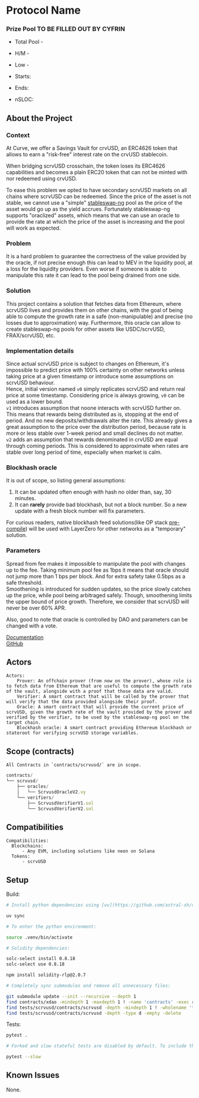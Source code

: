 # Protocol Name 

### Prize Pool TO BE FILLED OUT BY CYFRIN

- Total Pool - 
- H/M -  
- Low - 

- Starts: 
- Ends: 

- nSLOC: 

[//]: # (contest-details-open)

## About the Project

### Context
At Curve, we offer a Savings Vault for crvUSD, an ERC4626 token that allows to earn
a "risk-free" interest rate on the crvUSD stablecoin.

When bridging scrvUSD crosschain, the token loses its ERC4626 capabilities and becomes
a plain ERC20 token that can not be minted with nor redeemed using crvUSD.

To ease this problem we opted to have secondary scrvUSD markets on all chains where scrvUSD can be redeemed. 
Since the price of the asset is not stable, we cannot use a "simple" [stableswap-ng](https://github.com/curvefi/stableswap-ng/blob/fd54b9a1a110d0e2e4f962583761d9e236b70967/contracts/main/CurveStableSwapNG.vy#L17) pool as the price
of the asset would go up as the yield accrues. Fortunately stableswap-ng supports "oraclized" assets,
which means that we can use an oracle to provide the rate at which the price of the asset is increasing
and the pool will work as expected.

### Problem
It is a hard problem to guarantee the correctness of the value provided by the oracle, if not precise enough this can
lead to MEV in the liquidity pool, at a loss for the liquidity providers. Even worse if someone is able to manipulate
this rate it can lead to the pool being drained from one side.

### Solution

This project contains a solution that fetches data from Ethereum, where scrvUSD lives and provides them on other
chains, with the goal of being able to compute the growth rate in a safe (non-manipulable) and precise 
(no losses due to approximation) way. Furthermore, this oracle can allow to create stableswap-ng pools for other assets
like USDC/scrvUSD, FRAX/scrvUSD, etc.

### Implementation details

Since actual scrvUSD price is subject to changes on Ethereum,
it's impossible to predict price with 100% certainty on other networks unless taking price at a given timestamp or introduce some assumptions on scrvUSD behaviour.  
Hence, initial version named `v0` simply replicates scrvUSD and return real price at some timestamp.
Considering price is always growing, `v0` can be used as a lower bound.  
`v1` introduces assumption that noone interacts with scrvUSD further on.
This means that rewards being distributed as is, stopping at the end of period.
And no new deposits/withdrawals alter the rate.
This already gives a great assumption to the price over the distribution period,
because rate is more or less stable over 1-week period and small declines do not matter.  
`v2` adds an assumption that rewards denominated in crvUSD are equal through coming periods.
This is considered to approximate when rates are stable over long period of time,
especially when market is calm.

### Blockhash oracle

It is out of scope, so listing general assumptions:
1. It can be updated often enough with hash no older than, say, 30 minutes.
2. It can __rarely__ provide bad blockhash, but not a block number. So a new update with a fresh block number will fix parameters.

For curious readers, native blockhash feed solutions(like OP stack [pre-compile](https://optimistic.etherscan.io/address/0x4200000000000000000000000000000000000015#readProxyContract)) will be used with LayerZero for other networks as a "temporary" solution.

### Parameters

Spread from fee makes it impossible to manipulate the pool with changes up to the fee.
Taking minimum pool fee as 1bps it means that oracle should not jump more than 1 bps per block.
And for extra safety take 0.5bps as a safe threshold.  
Smoothening is introduced for sudden updates, so the price slowly catches up the price, while pool being arbitraged safely.
Though, smoothening limits the upper bound of price growth.
Therefore, we consider that scrvUSD will never be over 60% APR.

Also, good to note that oracle is controlled by DAO and parameters can be changed with a vote.


[Documentation](https://docs.curve.fi/scrvusd/overview/#smart-contracts)  
[GitHub](https://github.com/curvefi/storage-proofs/tree/audit)


## Actors

```
Actors:
    Prover: An offchain prover (from now on the prover), whose role is to fetch data from Ethereum that are useful to compute the growth rate of the vault, alongside with a proof that those data are valid.
    Verifier: A smart contract that will be called by the prover that will verify that the data provided alongside their proof.
    Oracle: A smart contract that will provide the current price of scrvUSD, given the growth rate of the vault provided by the prover and verified by the verifier, to be used by the stableswap-ng pool on the target chain.
    Blockhash oracle: A smart contract providing Ethereum blockhash or stateroot for verifying scrvUSD storage variables.
```

[//]: # (contest-details-close)

[//]: # (scope-open)

## Scope (contracts)

```
All Contracts in `contracts/scrvusd/` are in scope.
```
```js
contracts/
└── scrvusd/
    ├── oracles/
    │   └── ScrvusdOracleV2.vy
    └── verifiers/
        ├── ScrvusdVerifierV1.sol
        └── ScrvusdVerifierV2.sol
```

## Compatibilities

```
Compatibilities:
  Blockchains:
      - Any EVM, including solutions like neon on Solana
  Tokens:
      - scrvUSD
```

[//]: # (scope-close)

[//]: # (getting-started-open)

## Setup

Build:
```bash
# Install python dependencies using [uv](https://github.com/astral-sh/uv):

uv sync

# To enter the python environment:

source .venv/bin/activate

# Solidity dependencies:

solc-select install 0.8.18
solc-select use 0.8.18

npm install solidity-rlp@2.0.7

# Completely sync submodules and remove all unnecessary files:

git submodule update --init --recursive --depth 1
find contracts/xdao -mindepth 1 -maxdepth 1 ! -name 'contracts' -exec rm -rf {} +
find tests/scrvusd/contracts/scrvusd -depth -mindepth 1 ! -wholename 'tests/scrvusd/contracts/scrvusd/contracts/yearn/VaultV3.vy' -type f -delete
find tests/scrvusd/contracts/scrvusd -depth -type d -empty -delete
```

Tests:
```bash
pytest .

# Forked and slow stateful tests are disabled by default. To include them, use the --forked or --slow flags. For example:

pytest --slow
```

[//]: # (getting-started-close)

[//]: # (known-issues-open)

## Known Issues

None.

[//]: # (known-issues-close)
